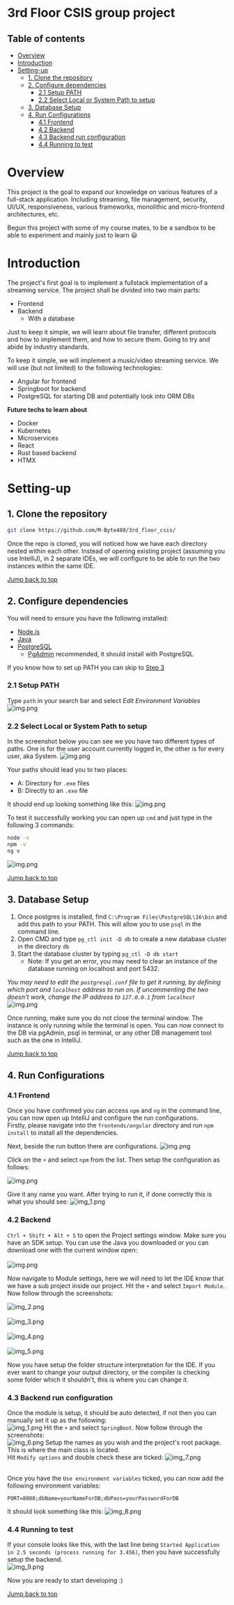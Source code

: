 # 3rd Floor CSIS group project

## Table of contents
- [Overview](#overview)
- [Introduction](#introduction)
- [Setting-up](#setting-up)
  - [1. Clone the repository](#1-clone-the-repository)
  - [2. Configure dependencies](#2-configure-dependencies)
    - [2.1 Setup PATH](#21-setup-path)
    - [2.2 Select Local or System Path to setup](#22-select-local-or-system-path-to-setup)
  - [3. Database Setup](#3-database-setup)
  - [4. Run Configurations](#4-run-configurations)
    - [4.1 Frontend](#41-frontend)
    - [4.2 Backend](#42-backend)
    - [4.3 Backend run configuration](#43-backend-run-configuration)
    - [4.4 Running to test](#44-running-to-test)

# Overview
This project is the goal to expand our knowledge on various features of a full-stack application. Including streaming, file management, security, UI/UX, responsiveness, various frameworks, monolithic and micro-frontend architectures, etc.

Begun this project with some of my course mates, to be a sandbox to be able to experiment and mainly just to learn 😃

# Introduction
The project's first goal is to implement a fullstack implementation of a streaming service. The project shall be divided into two main parts:
- Frontend
- Backend
    - With a database

Just to keep it simple, we will learn about file transfer, different protocols and how to implement them, and how to secure them. Going to try and abide by industry standards.

To keep it simple, we will implement a music/video streaming service. We will use (but not limited) to the following technologies:
- Angular for frontend
- Springboot for backend
- PostgreSQL for starting DB and potentially look into ORM DBs

**Future techs to learn about**
- Docker
- Kubernetes
- Microservices
- React
- Rust based backend
- HTMX

# Setting-up
## 1. Clone the repository
```bash
git clone https://github.com/M-Byte480/3rd_floor_csis/
```
Once the repo is cloned, you will noticed how we have each directory nested within each other. Instead of opening existing project (assuming you use IntelliJ), in 2 separate IDEs, we will configure to be able to run the two instances within the same IDE.

[Jump back to top](#table-of-contents)
## 2. Configure dependencies

You will need to ensure you have the following installed:
- [Node.js](https://nodejs.org/en/download)
- [Java](https://www.oracle.com/ie/java/technologies/downloads/)
- [PostgreSQL](https://www.postgresql.org/download/)
  - [PgAdmin](https://www.pgadmin.org/download/) recommended, it should install with PostgreSQL

If you know how to set up PATH you can skip to [Step 3](#3-database-setup)

### 2.1 Setup PATH
Type `path` in your search bar and select _Edit Environment Variables_
![img.png](resources/path_popup.png)



### 2.2 Select Local or System Path to setup
In the screenshot below you can see we you have two different types of paths. One is for the user account currently logged in, the other is for every user, aka System.
![img.png](resources/paths.png)

Your paths should lead you to two places:
- A: Directory for `.exe` files
- B: Directly to an `.exe` file

It should end up looking something like this:
![img.png](resources/path_similarities.png)

To test it successfully working you can open up `cmd` and just type in the following 3 commands:
```bash
node -v
npm -v
ng v
```
![img.png](resources/successful_setup.png)

[Jump back to top](#table-of-contents)
## 3. Database Setup
1. Once postgres is installed, find `C:\Program Files\PostgreSQL\16\bin` and add this path to your PATH. This will allow you to use `psql` in the command line.
2. Open CMD and type `pg_ctl init -D db` to create a new database cluster in the directory `db`
3. Start the database cluster by typing `pg_ctl -D db start`
   - Note: If you get an error, you may need to clear an instance of the database running on localhost and port 5432.

_You may need to edit the `postgresql.conf` file to get it running, by defining which port and `localhost` address to run on. If uncommenting the two doesn't work, change the IP address to `127.0.0.1` from `localhost`_
![img.png](resources/postgres_conf.png)

Once running, make sure you do not close the terminal window. The instance is only running while the terminal is open. You can now connect to the DB via pgAdmin, psql in terminal, or any other DB management tool such as the one in IntelliJ.

[Jump back to top](#table-of-contents)

## 4. Run Configurations
### 4.1 Frontend
Once you have confirmed you can access `npm` and `ng` in the command line, you can now open up IntelliJ and configure the run configurations.  
Firstly, please navigate into the `frontends/angular` directory and run `npm install` to install all the dependencies.

Next, beside the run button there are configurations. 
![img.png](resources/edit_configurations.png)

Click on the `+` and select `npm` from the list. Then setup the configuration as follows:

![img.png](resources/run_config.png)

Give it any name you want. After trying to run it, if done correctly this is what you should see:
![img_1.png](resources/angular_successfully_ran.png)

### 4.2 Backend
`Ctrl + Shift + Alt + S` to open the Project settings window. Make sure you have an SDK setup. You can use the Java you downloaded or you can download one with the current window open:  
</br>
![img.png](resources/img.png)

Now navigate to Module settings, here we will need to let the IDE know that we have a sub project inside our project. Hit the `+` and select `Import Module`. Now follow through the screenshots:
</br>

![img_2.png](resources/img_2.png)
</br>
</br>
![img_3.png](resources/img_3.png)
</br>
</br>
![img_4.png](resources/img_4.png)
</br>
</br>
![img_5.png](resources/img_5.png)

Now you have setup the folder structure interpretation for the IDE. If you ever want to change your output directory, or the compiler is checking some folder which it shouldn't, this is where you can change it.

### 4.3 Backend run configuration
Once the module is setup, it should be auto detected, if not then you can manually set it up as the following:
</br>
![img_1.png](resources/img_1.png)
Hit the `+` and select `SpringBoot`. Now follow through the screenshots:
</br>
![img_6.png](resources/img_6.png)
Setup the names as you wish and the project's root package. This is where the main class is located.
</br>
Hit `Modify options` and double check these are ticked:
![img_7.png](resources/img_7.png)
</br>
</br>

Once you have the `Use environment variables` ticked, you can now add the following environment variables:
```
PORT=8080;dbName=yourNameForDB;dbPass=yourPasswordForDB
```
It should look something like this:
![img_8.png](resources/img_8.png)

### 4.4 Running to test
If your console looks like this, with the last line being `Started Application in 2.5 seconds (process running for 3.456)`, then you have successfully setup the backend.
</br>
![img_9.png](resources/img_9.png)

Now you are ready to start developing :)

[Jump back to top](#table-of-contents)